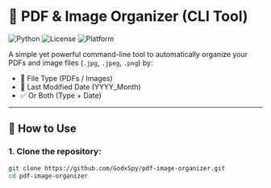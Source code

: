 # 📂 PDF & Image Organizer (CLI Tool)

![Python](https://img.shields.io/badge/Python-3.8%2B-blue)
![License](https://img.shields.io/badge/License-MIT-green)
![Platform](https://img.shields.io/badge/Platform-macOS%20%7C%20Linux-lightgrey)

A simple yet powerful command-line tool to automatically organize your PDFs and image files (`.jpg`, `.jpeg`, `.png`) by:
- 📁 File Type (PDFs / Images)
- 📆 Last Modified Date (YYYY_Month)
- ✅ Or Both (Type + Date)

---

## 🚀 How to Use

### 1. Clone the repository:
```bash
git clone https://github.com/GodxSpy/pdf-image-organizer.git
cd pdf-image-organizer
